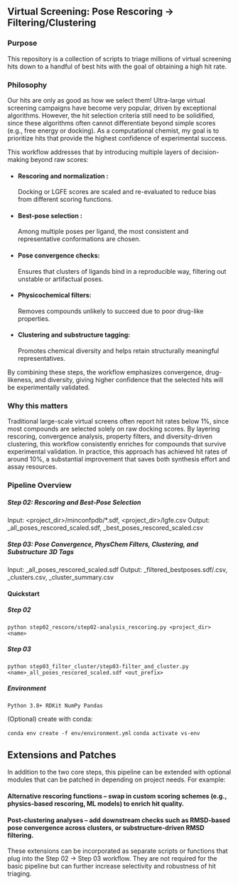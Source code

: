 ## Virtual Screening: Pose Rescoring → Filtering/Clustering

### Purpose
This repository is a collection of scripts to triage millions of virtual screening hits down to a handful of best hits with the goal of obtaining a high hit rate.

### Philosophy
Our hits are only as good as how we select them! Ultra-large virtual screening campaigns have become very popular, driven by exceptional algorithms. However, the hit selection criteria still need to be solidified, since these algorithms often cannot differentiate beyond simple scores (e.g., free energy or docking). As a computational chemist, my goal is to prioritize hits that provide the highest confidence of experimental success.

This workflow addresses that by introducing multiple layers of decision-making beyond raw scores:

- #### Rescoring and normalization :
  Docking or LGFE scores are scaled and re-evaluated to reduce bias from different scoring functions.
- #### Best-pose selection :
  Among multiple poses per ligand, the most consistent and representative conformations are chosen.
- #### Pose convergence checks:
  Ensures that clusters of ligands bind in a reproducible way, filtering out unstable or artifactual poses.
- #### Physicochemical filters:
  Removes compounds unlikely to succeed due to poor drug-like properties.
- #### Clustering and substructure tagging:
  Promotes chemical diversity and helps retain structurally meaningful representatives.

By combining these steps, the workflow emphasizes convergence, drug-likeness, and diversity, giving higher confidence that the selected hits will be experimentally validated.

### Why this matters
Traditional large-scale virtual screens often report hit rates below 1%, since most compounds are selected solely on raw docking scores. By layering rescoring, convergence analysis, property filters, and diversity-driven clustering, this workflow consistently enriches for compounds that survive experimental validation. In practice, this approach has achieved hit rates of around 10%, a substantial improvement that saves both synthesis effort and assay resources.

### Pipeline Overview

##### Step 02: Rescoring and Best-Pose Selection
Input: <project_dir>/minconfpdb/*.sdf, <project_dir>/lgfe.csv
Output: <name>_all_poses_rescored_scaled.sdf, <name>_best_poses_rescored_scaled.csv

##### Step 03: Pose Convergence, PhysChem Filters, Clustering, and Substructure 3D Tags
Input: <name>_all_poses_rescored_scaled.sdf
Output: <prefix>_filtered_bestposes.sdf/.csv, <prefix>_clusters.csv, <prefix>_cluster_summary.csv

#### Quickstart
##### Step 02
`python step02_rescore/step02-analysis_rescoring.py <project_dir> <name>`

##### Step 03
`python step03_filter_cluster/step03-filter_and_cluster.py <name>_all_poses_rescored_scaled.sdf <out_prefix>`

##### Environment
`Python 3.8+
RDKit
NumPy
Pandas`

(Optional) create with conda:

`conda env create -f env/environment.yml`
`conda activate vs-env`


## Extensions and Patches

In addition to the two core steps, this pipeline can be extended with optional modules that can be patched in depending on project needs. For example:
#### Alternative rescoring functions – swap in custom scoring schemes (e.g., physics-based rescoring, ML models) to enrich hit quality.
#### Post-clustering analyses – add downstream checks such as RMSD-based pose convergence across clusters, or substructure-driven RMSD filtering.
These extensions can be incorporated as separate scripts or functions that plug into the Step 02 → Step 03 workflow. They are not required for the basic pipeline but can further increase selectivity and robustness of hit triaging.

